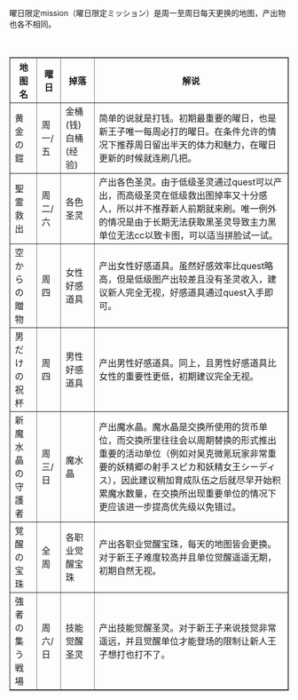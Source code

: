 曜日限定mission（曜日限定ミッション）是周一至周日每天更换的地图，产出物也各不相同。<br><br><br>
<table border="1">
	<thead>
		<tr>
			<th>地图名</th>
			<th>曜日</th>
			<th>掉落</th>
			<th>解说</th>
		</tr>
	</thead>
	<tbody>
		<tr>
			<td>黄金の鎧</td>
			<td>周一/五</td>
			<td>金桶(钱)白桶(经验)</td>
			<td>简单的说就是打钱。初期最重要的曜日，也是新王子唯一每周必打的曜日。在条件允许的情况下推荐周日留出半天的体力和魅力，在曜日更新的时候就连刷几把。</td>
		</tr>
		<tr>
			<td>聖霊救出</td>
			<td>周二/六</td>
			<td>各色圣灵</td>
			<td>产出各色圣灵。由于低级圣灵通过quest可以产出，而高级圣灵在低级救出图掉率又十分感人，所以并不推荐新人前期就来刷。唯一例外的情况是由于长期无法获取黑圣灵导致主力黑单位无法cc以致卡图，可以适当拼脸试一试。</td>
		</tr>
		<tr>
			<td>空からの贈物</td>
			<td>周四</td>
			<td>女性好感道具</td>
			<td>产出女性好感道具。虽然好感效率比quest略高，但是低级图产出较差且没有圣灵收入，建议新人完全无视，好感道具通过quest入手即可。</td>
		</tr>
		<tr>
            <td>男だけの祝杯</td>
            <td>周四</td>
            <td>男性好感道具</td>
            <td>产出男性好感道具。同上，且男性好感道具比女性的重要性更低，初期建议完全无视。</td>
        </tr>
        <tr>
            <td>新魔水晶の守護者</td>
            <td>周三/日</td>
            <td>魔水晶</td>
            <td>产出魔水晶。魔水晶是交换所使用的货币单位，而交换所里往往会以周期替换的形式推出重要的活动单位（例如对吴克微氪玩家非常重要的妖精郷の射手スピカ和妖精女王シーディス），因此建议稍加育成队伍之后就尽早开始积累魔水数量，在交换所出现重要单位的情况下更应该进一步提高优先级以免错过。</td>
        </tr>
        <tr>
            <td>覚醒の宝珠</td>
            <td>全周</td>
            <td>各职业觉醒宝珠</td>
            <td>产出各职业觉醒宝珠，每天的地图皆会更换。对于新王子难度较高并且单位觉醒遥遥无期，初期自然无视。</td>
        </tr>
        <tr>
            <td>強者の集う戦場</td>
            <td>周六/日</td>
            <td>技能觉醒圣灵</td>
            <td>产出技能觉醒圣灵。对于新王子来说技觉非常遥远，并且觉醒单位才能登场的限制让新人王子想打也打不了。</td>
        </tr>
	</tbody>
</table>